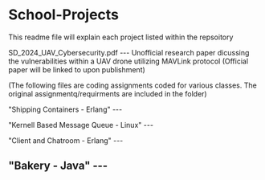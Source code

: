 # School-Projects
This readme file will explain each project listed within the repsoitory

SD_2024_UAV_Cybersecurity.pdf --- Unofficial research paper dicussing the vulnerabilities within a UAV drone utilizing MAVLink protocol (Official paper will be linked to upon publishment)


(The following files are coding assignments coded for various classes. The original assignmentq/requirments are included in the folder)

"Shipping Containers - Erlang" --- 

"Kernell Based Message Queue - Linux" ---

"Client and Chatroom - Erlang" ---

"Bakery - Java" ---
---------------------------------------------------------------------------
